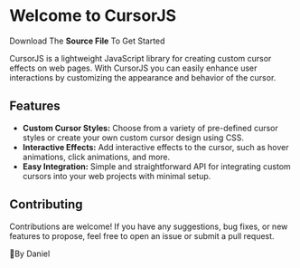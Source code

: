 # Welcome to CursorJS
Download The **Source File** To Get Started

CursorJS is a lightweight JavaScript library for creating custom cursor effects on web pages. With CursorJS you can easily enhance user interactions by customizing the appearance and behavior of the cursor.

## Features

- **Custom Cursor Styles:** Choose from a variety of pre-defined cursor styles or create your own custom cursor design using CSS.
- **Interactive Effects:** Add interactive effects to the cursor, such as hover animations, click animations, and more.
- **Easy Integration:** Simple and straightforward API for integrating custom cursors into your web projects with minimal setup.



## Contributing

Contributions are welcome! If you have any suggestions, bug fixes, or new features to propose, feel free to open an issue or submit a pull request.



🚀By Daniel
